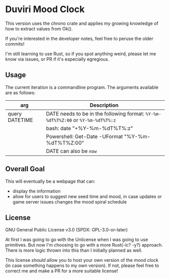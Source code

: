 # Duviri Mood Clock

This version uses the chrono crate and applies my growing knowledge of how to extract values from Ok().

If you're interested in the developer notes, feel free to peruse the older commits!

I'm still learning to use Rust, so if you spot anything weird, please let me know via issues, or PR if it's especially egregious.

## Usage

The current iteration is a commandline program. The arguments available are as follows:

| arg | Description |
| --- | ----------- |
| query DATETIME | DATE needs to be in the following format: `%Y-%m-%dT%T%Z:00` or `%Y-%m-%dT%T%:z` |
|                | bash: date "+%Y-%m-%dT%T%:z" |
|                | Powershell: Get-Date -UFormat "%Y-%m-%dT%T%Z:00" |
| | DATE can also be `now` |

## Overall Goal

This will eventually be a webpage that can:
- display the information
- allow for users to suggest new seed time and mood, in case updates or game server issues changes the mood spiral schedule

## License

GNU General Public License v3.0 (SPDX: GPL-3.0-or-later)

At first I was going to go with the Unlicense when I was going to use primitives. But now I'm choosing to go with a more Rust(-ic? -y?) approach. There is more logic thrown into this than I initially planned as well.

This license *should* allow you to host your own version of the mood clock (in case something happens to my own version). If not, please feel free to correct me and make a PR for a more suitable license!